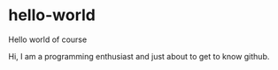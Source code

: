 # hello-world
Hello world of course

Hi, I am a programming enthusiast and just about to get to know github.
